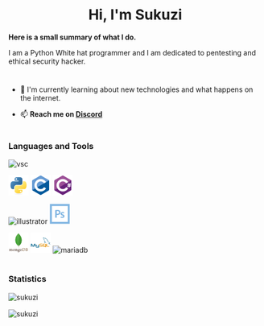 [Discord]:https://discordapp.com/users/1012151725777489920
<h1 align="center">Hi, I'm Sukuzi</h1>

**Here is a small summary of what I do.**


I am a Python White hat programmer and I am dedicated to pentesting and ethical security hacker.
#

- 🧨 I'm currently learning about new technologies and what happens on the internet.

- 📫 **Reach me on [Discord]**

#
### Languages and Tools

<p>
  <img src="https://www.vectorlogo.zone/logos/visualstudio_code/visualstudio_code-icon.svg" alt="vsc" width="40" height="40"/> 
</p>
<p>
  <img src="https://raw.githubusercontent.com/devicons/devicon/master/icons/python/python-original.svg" alt="python" width="40" height="40"/>
  <img src="https://raw.githubusercontent.com/devicons/devicon/master/icons/c/c-original.svg" alt="c" width="40" height="40"/>
  <img src="https://raw.githubusercontent.com/devicons/devicon/master/icons/csharp/csharp-original.svg" alt="csharp" width="40" height="40"/>
</p>
<p>
  <img src="https://www.vectorlogo.zone/logos/adobe_illustrator/adobe_illustrator-icon.svg" alt="illustrator" width="40" height="40"/>
  <img src="https://raw.githubusercontent.com/devicons/devicon/master/icons/photoshop/photoshop-line.svg" alt="photoshop" width="40" height="40"/>
</p>
<p>
  <img src="https://raw.githubusercontent.com/devicons/devicon/master/icons/mongodb/mongodb-original-wordmark.svg" alt="mongodb" width="40" height="40"/>
  <img src="https://raw.githubusercontent.com/devicons/devicon/master/icons/mysql/mysql-original-wordmark.svg" alt="mysql" width="40" height="40"/>
  <img src="https://www.vectorlogo.zone/logos/mariadb/mariadb-icon.svg" alt="mariadb" width="40" height="40"/>
</p>

# 
  
### Statistics
<p><img align="center" src="https://github-readme-streak-stats.herokuapp.com/?user=sukuzi&" alt="sukuzi" /></p>
<p><img align="center" src="https://github-readme-stats.vercel.app/api?username=sukuzi&show_icons=true&locale=en&count_private=true" alt="sukuzi" /></p>
